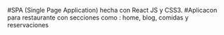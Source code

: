 #SPA (Single Page Application) hecha con React JS y CSS3.
#Aplicacon para restaurante con secciones como : home, blog, comidas y reservaciones
